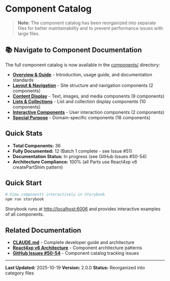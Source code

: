 # Component Catalog

> **Note:** The component catalog has been reorganized into separate files for better maintainability and to prevent performance issues with large files.

## 📚 Navigate to Component Documentation

The full component catalog is now available in the [components/](components/) directory:

- **[Overview & Guide](components/README.md)** - Introduction, usage guide, and documentation standards
- **[Layout & Navigation](components/layout-navigation.md)** - Site structure and navigation components (2 components)
- **[Content Display](components/content-display.md)** - Text, images, and media components (9 components)
- **[Lists & Collections](components/lists-collections.md)** - List and collection display components (10 components)
- **[Interactive Components](components/interactive.md)** - User interaction components (2 components)
- **[Special Purpose](components/special-purpose.md)** - Domain-specific components (18 components)

## Quick Stats

- **Total Components:** 36
- **Fully Documented:** 12 (Batch 1 complete - see Issue #51)
- **Documentation Status:** In progress (see GitHub Issues #50-54)
- **Architecture Compliance:** 100% (all Parts use React4xp v6 createPartShim pattern)

## Quick Start

```bash
# View components interactively in Storybook
npm run storybook
```

Storybook runs at [http://localhost:6006](http://localhost:6006) and provides interactive examples of all components.

## Related Documentation

- **[CLAUDE.md](../CLAUDE.md)** - Complete developer guide and architecture
- **[React4xp v6 Architecture](../CLAUDE.md#react4xp-v6-architecture)** - Component architecture patterns
- **[GitHub Issues #50-54](https://github.com/Liberalistene-Developers/lib.no/issues)** - Component catalog tracking issues

---

**Last Updated:** 2025-10-19
**Version:** 2.0.0
**Status:** Reorganized into category files
